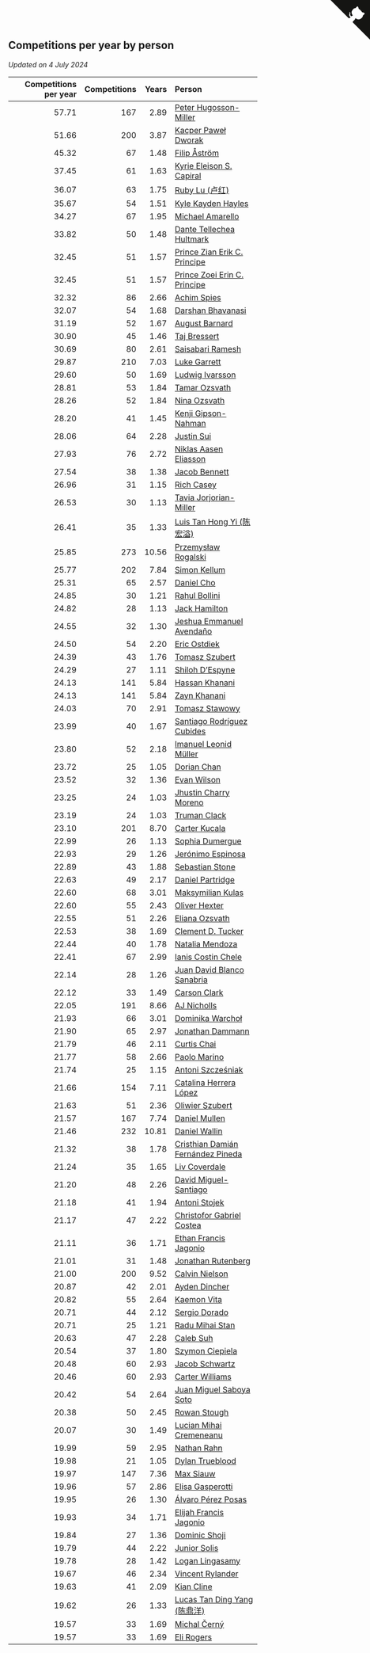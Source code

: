 ## Competitions per year by person

*Updated on  4 July 2024*

| Competitions per year | Competitions | Years | Person |
| ---: | ---: | ---: | :--- |
| 57.71 | 167 | 2.89 | [Peter Hugosson-Miller](https://www.worldcubeassociation.org/persons/2021HUGO01) |
| 51.66 | 200 | 3.87 | [Kacper Paweł Dworak](https://www.worldcubeassociation.org/persons/2020DWOR01) |
| 45.32 | 67 | 1.48 | [Filip Åström](https://www.worldcubeassociation.org/persons/2023ASTR01) |
| 37.45 | 61 | 1.63 | [Kyrie Eleison S. Capiral](https://www.worldcubeassociation.org/persons/2022CAPI02) |
| 36.07 | 63 | 1.75 | [Ruby Lu (卢红)](https://www.worldcubeassociation.org/persons/2022LURU01) |
| 35.67 | 54 | 1.51 | [Kyle Kayden Hayles](https://www.worldcubeassociation.org/persons/2022HAYL02) |
| 34.27 | 67 | 1.95 | [Michael Amarello](https://www.worldcubeassociation.org/persons/2022AMAR09) |
| 33.82 | 50 | 1.48 | [Dante Tellechea Hultmark](https://www.worldcubeassociation.org/persons/2023HULT01) |
| 32.45 | 51 | 1.57 | [Prince Zian Erik C. Principe](https://www.worldcubeassociation.org/persons/2022PRIN08) |
| 32.45 | 51 | 1.57 | [Prince Zoei Erin C. Principe](https://www.worldcubeassociation.org/persons/2022PRIN09) |
| 32.32 | 86 | 2.66 | [Achim Spies](https://www.worldcubeassociation.org/persons/2021SPIE01) |
| 32.07 | 54 | 1.68 | [Darshan Bhavanasi](https://www.worldcubeassociation.org/persons/2022BHAV01) |
| 31.19 | 52 | 1.67 | [August Barnard](https://www.worldcubeassociation.org/persons/2022BARN21) |
| 30.90 | 45 | 1.46 | [Taj Bressert](https://www.worldcubeassociation.org/persons/2023BRES01) |
| 30.69 | 80 | 2.61 | [Saisabari Ramesh](https://www.worldcubeassociation.org/persons/2021RAME01) |
| 29.87 | 210 | 7.03 | [Luke Garrett](https://www.worldcubeassociation.org/persons/2017GARR05) |
| 29.60 | 50 | 1.69 | [Ludwig Ivarsson](https://www.worldcubeassociation.org/persons/2022IVAR01) |
| 28.81 | 53 | 1.84 | [Tamar Ozsvath](https://www.worldcubeassociation.org/persons/2022OZSV04) |
| 28.26 | 52 | 1.84 | [Nina Ozsvath](https://www.worldcubeassociation.org/persons/2022OZSV03) |
| 28.20 | 41 | 1.45 | [Kenji Gipson-Nahman](https://www.worldcubeassociation.org/persons/2023GIPS01) |
| 28.06 | 64 | 2.28 | [Justin Sui](https://www.worldcubeassociation.org/persons/2022SUIJ01) |
| 27.93 | 76 | 2.72 | [Niklas Aasen Eliasson](https://www.worldcubeassociation.org/persons/2021ELIA01) |
| 27.54 | 38 | 1.38 | [Jacob Bennett](https://www.worldcubeassociation.org/persons/2023BENN04) |
| 26.96 | 31 | 1.15 | [Rich Casey](https://www.worldcubeassociation.org/persons/2023CASE06) |
| 26.53 | 30 | 1.13 | [Tavia Jorjorian-Miller](https://www.worldcubeassociation.org/persons/2023JORJ01) |
| 26.41 | 35 | 1.33 | [Luis Tan Hong Yi (陈宏溢)](https://www.worldcubeassociation.org/persons/2023YILU01) |
| 25.85 | 273 | 10.56 | [Przemysław Rogalski](https://www.worldcubeassociation.org/persons/2013ROGA02) |
| 25.77 | 202 | 7.84 | [Simon Kellum](https://www.worldcubeassociation.org/persons/2016KELL12) |
| 25.31 | 65 | 2.57 | [Daniel Cho](https://www.worldcubeassociation.org/persons/2021CHOD01) |
| 24.85 | 30 | 1.21 | [Rahul Bollini](https://www.worldcubeassociation.org/persons/2023BOLL01) |
| 24.82 | 28 | 1.13 | [Jack Hamilton](https://www.worldcubeassociation.org/persons/2023HAMI08) |
| 24.55 | 32 | 1.30 | [Jeshua Emmanuel Avendaño](https://www.worldcubeassociation.org/persons/2023AVEN01) |
| 24.50 | 54 | 2.20 | [Eric Ostdiek](https://www.worldcubeassociation.org/persons/2022OSTD01) |
| 24.39 | 43 | 1.76 | [Tomasz Szubert](https://www.worldcubeassociation.org/persons/2022SZUB02) |
| 24.29 | 27 | 1.11 | [Shiloh D’Espyne](https://www.worldcubeassociation.org/persons/2023DESP01) |
| 24.13 | 141 | 5.84 | [Hassan Khanani](https://www.worldcubeassociation.org/persons/2018KHAN26) |
| 24.13 | 141 | 5.84 | [Zayn Khanani](https://www.worldcubeassociation.org/persons/2018KHAN28) |
| 24.03 | 70 | 2.91 | [Tomasz Stawowy](https://www.worldcubeassociation.org/persons/2021STAW01) |
| 23.99 | 40 | 1.67 | [Santiago Rodríguez Cubides](https://www.worldcubeassociation.org/persons/2022CUBI01) |
| 23.80 | 52 | 2.18 | [Imanuel Leonid Müller](https://www.worldcubeassociation.org/persons/2022MULL02) |
| 23.72 | 25 | 1.05 | [Dorian Chan](https://www.worldcubeassociation.org/persons/2023DORI01) |
| 23.52 | 32 | 1.36 | [Evan Wilson](https://www.worldcubeassociation.org/persons/2023WILS11) |
| 23.25 | 24 | 1.03 | [Jhustin Charry Moreno](https://www.worldcubeassociation.org/persons/2023MORE20) |
| 23.19 | 24 | 1.03 | [Truman Clack](https://www.worldcubeassociation.org/persons/2023CLAC02) |
| 23.10 | 201 | 8.70 | [Carter Kucala](https://www.worldcubeassociation.org/persons/2015KUCA01) |
| 22.99 | 26 | 1.13 | [Sophia Dumergue](https://www.worldcubeassociation.org/persons/2023DUME02) |
| 22.93 | 29 | 1.26 | [Jerónimo Espinosa](https://www.worldcubeassociation.org/persons/2023ESPI07) |
| 22.89 | 43 | 1.88 | [Sebastian Stone](https://www.worldcubeassociation.org/persons/2022STON09) |
| 22.63 | 49 | 2.17 | [Daniel Partridge](https://www.worldcubeassociation.org/persons/2022PART02) |
| 22.60 | 68 | 3.01 | [Maksymilian Kulas](https://www.worldcubeassociation.org/persons/2021KULA02) |
| 22.60 | 55 | 2.43 | [Oliver Hexter](https://www.worldcubeassociation.org/persons/2022HEXT01) |
| 22.55 | 51 | 2.26 | [Eliana Ozsvath](https://www.worldcubeassociation.org/persons/2022OZSV01) |
| 22.53 | 38 | 1.69 | [Clement D. Tucker](https://www.worldcubeassociation.org/persons/2022TUCK09) |
| 22.44 | 40 | 1.78 | [Natalia Mendoza](https://www.worldcubeassociation.org/persons/2022MEND24) |
| 22.41 | 67 | 2.99 | [Ianis Costin Chele](https://www.worldcubeassociation.org/persons/2021CHEL01) |
| 22.14 | 28 | 1.26 | [Juan David Blanco Sanabria](https://www.worldcubeassociation.org/persons/2023SANA04) |
| 22.12 | 33 | 1.49 | [Carson Clark](https://www.worldcubeassociation.org/persons/2023CLAR02) |
| 22.05 | 191 | 8.66 | [AJ Nicholls](https://www.worldcubeassociation.org/persons/2015NICH04) |
| 21.93 | 66 | 3.01 | [Dominika Warchoł](https://www.worldcubeassociation.org/persons/2021WARC01) |
| 21.90 | 65 | 2.97 | [Jonathan Dammann](https://www.worldcubeassociation.org/persons/2021DAMM01) |
| 21.79 | 46 | 2.11 | [Curtis Chai](https://www.worldcubeassociation.org/persons/2022CHAI02) |
| 21.77 | 58 | 2.66 | [Paolo Marino](https://www.worldcubeassociation.org/persons/2021MARI04) |
| 21.74 | 25 | 1.15 | [Antoni Szcześniak](https://www.worldcubeassociation.org/persons/2023SZCZ04) |
| 21.66 | 154 | 7.11 | [Catalina Herrera López](https://www.worldcubeassociation.org/persons/2017LOPE31) |
| 21.63 | 51 | 2.36 | [Oliwier Szubert](https://www.worldcubeassociation.org/persons/2022SZUB01) |
| 21.57 | 167 | 7.74 | [Daniel Mullen](https://www.worldcubeassociation.org/persons/2016MULL04) |
| 21.46 | 232 | 10.81 | [Daniel Wallin](https://www.worldcubeassociation.org/persons/2013WALL03) |
| 21.32 | 38 | 1.78 | [Cristhian Damián Fernández Pineda](https://www.worldcubeassociation.org/persons/2022PINE05) |
| 21.24 | 35 | 1.65 | [Liv Coverdale](https://www.worldcubeassociation.org/persons/2022COVE02) |
| 21.20 | 48 | 2.26 | [David Miguel-Santiago](https://www.worldcubeassociation.org/persons/2022MIGU02) |
| 21.18 | 41 | 1.94 | [Antoni Stojek](https://www.worldcubeassociation.org/persons/2022STOJ03) |
| 21.17 | 47 | 2.22 | [Christofor Gabriel Costea](https://www.worldcubeassociation.org/persons/2022COST03) |
| 21.11 | 36 | 1.71 | [Ethan Francis Jagonio](https://www.worldcubeassociation.org/persons/2022JAGO03) |
| 21.01 | 31 | 1.48 | [Jonathan Rutenberg](https://www.worldcubeassociation.org/persons/2023RUTE01) |
| 21.00 | 200 | 9.52 | [Calvin Nielson](https://www.worldcubeassociation.org/persons/2014NIEL03) |
| 20.87 | 42 | 2.01 | [Ayden Dincher](https://www.worldcubeassociation.org/persons/2022DINC01) |
| 20.82 | 55 | 2.64 | [Kaemon Vita](https://www.worldcubeassociation.org/persons/2021VITA01) |
| 20.71 | 44 | 2.12 | [Sergio Dorado](https://www.worldcubeassociation.org/persons/2022CORR05) |
| 20.71 | 25 | 1.21 | [Radu Mihai Stan](https://www.worldcubeassociation.org/persons/2023STAN09) |
| 20.63 | 47 | 2.28 | [Caleb Suh](https://www.worldcubeassociation.org/persons/2022SUHC01) |
| 20.54 | 37 | 1.80 | [Szymon Ciepiela](https://www.worldcubeassociation.org/persons/2022CIEP01) |
| 20.48 | 60 | 2.93 | [Jacob Schwartz](https://www.worldcubeassociation.org/persons/2021SCHW01) |
| 20.46 | 60 | 2.93 | [Carter Williams](https://www.worldcubeassociation.org/persons/2021WILL06) |
| 20.42 | 54 | 2.64 | [Juan Miguel Saboya Soto](https://www.worldcubeassociation.org/persons/2021SOTO01) |
| 20.38 | 50 | 2.45 | [Rowan Stough](https://www.worldcubeassociation.org/persons/2022STOU01) |
| 20.07 | 30 | 1.49 | [Lucian Mihai Cremeneanu](https://www.worldcubeassociation.org/persons/2023CREM01) |
| 19.99 | 59 | 2.95 | [Nathan Rahn](https://www.worldcubeassociation.org/persons/2021RAHN01) |
| 19.98 | 21 | 1.05 | [Dylan Trueblood](https://www.worldcubeassociation.org/persons/2023TRUE02) |
| 19.97 | 147 | 7.36 | [Max Siauw](https://www.worldcubeassociation.org/persons/2017SIAU02) |
| 19.96 | 57 | 2.86 | [Elisa Gasperotti](https://www.worldcubeassociation.org/persons/2021GASP01) |
| 19.95 | 26 | 1.30 | [Álvaro Pérez Posas](https://www.worldcubeassociation.org/persons/2023POSA01) |
| 19.93 | 34 | 1.71 | [Elijah Francis Jagonio](https://www.worldcubeassociation.org/persons/2022JAGO02) |
| 19.84 | 27 | 1.36 | [Dominic Shoji](https://www.worldcubeassociation.org/persons/2023SHOJ01) |
| 19.79 | 44 | 2.22 | [Junior Solis](https://www.worldcubeassociation.org/persons/2022SOLI03) |
| 19.78 | 28 | 1.42 | [Logan Lingasamy](https://www.worldcubeassociation.org/persons/2023LING02) |
| 19.67 | 46 | 2.34 | [Vincent Rylander](https://www.worldcubeassociation.org/persons/2022RYLA01) |
| 19.63 | 41 | 2.09 | [Kian Cline](https://www.worldcubeassociation.org/persons/2022CLIN01) |
| 19.62 | 26 | 1.33 | [Lucas Tan Ding Yang (陈鼎洋)](https://www.worldcubeassociation.org/persons/2023YANG10) |
| 19.57 | 33 | 1.69 | [Michal Černý](https://www.worldcubeassociation.org/persons/2022CERN03) |
| 19.57 | 33 | 1.69 | [Eli Rogers](https://www.worldcubeassociation.org/persons/2022ROGE05) |


<a href="https://github.com/jonatanklosko/wca_statistics" class="github-corner" aria-label="View source on Github"><svg width="80" height="80" viewBox="0 0 250 250" style="fill:#151513; color:#fff; position: absolute; top: 0; border: 0; right: 0;" aria-hidden="true"><path d="M0,0 L115,115 L130,115 L142,142 L250,250 L250,0 Z"></path><path d="M128.3,109.0 C113.8,99.7 119.0,89.6 119.0,89.6 C122.0,82.7 120.5,78.6 120.5,78.6 C119.2,72.0 123.4,76.3 123.4,76.3 C127.3,80.9 125.5,87.3 125.5,87.3 C122.9,97.6 130.6,101.9 134.4,103.2" fill="currentColor" style="transform-origin: 130px 106px;" class="octo-arm"></path><path d="M115.0,115.0 C114.9,115.1 118.7,116.5 119.8,115.4 L133.7,101.6 C136.9,99.2 139.9,98.4 142.2,98.6 C133.8,88.0 127.5,74.4 143.8,58.0 C148.5,53.4 154.0,51.2 159.7,51.0 C160.3,49.4 163.2,43.6 171.4,40.1 C171.4,40.1 176.1,42.5 178.8,56.2 C183.1,58.6 187.2,61.8 190.9,65.4 C194.5,69.0 197.7,73.2 200.1,77.6 C213.8,80.2 216.3,84.9 216.3,84.9 C212.7,93.1 206.9,96.0 205.4,96.6 C205.1,102.4 203.0,107.8 198.3,112.5 C181.9,128.9 168.3,122.5 157.7,114.1 C157.9,116.9 156.7,120.9 152.7,124.9 L141.0,136.5 C139.8,137.7 141.6,141.9 141.8,141.8 Z" fill="currentColor" class="octo-body"></path></svg></a><style>.github-corner:hover .octo-arm{animation:octocat-wave 560ms ease-in-out}@keyframes octocat-wave{0%,100%{transform:rotate(0)}20%,60%{transform:rotate(-25deg)}40%,80%{transform:rotate(10deg)}}@media (max-width:500px){.github-corner:hover .octo-arm{animation:none}.github-corner .octo-arm{animation:octocat-wave 560ms ease-in-out}}</style>
